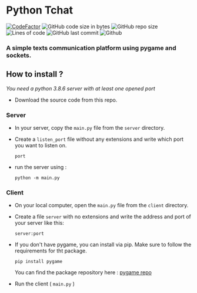 # Python Tchat

[![CodeFactor](https://www.codefactor.io/repository/github/sigmanificient/pytchat/badge)](https://www.codefactor.io/repository/github/sigmanificient/pytchat)
![GitHub code size in bytes](https://img.shields.io/github/languages/code-size/Sigmanificient/PyTchat)
![GitHub repo size](https://img.shields.io/github/repo-size/Sigmanificient/PyTchat)
![Lines of code](https://img.shields.io/tokei/lines/github/Sigmanificient/PyTchat)
![GitHub last commit](https://img.shields.io/github/last-commit/Sigmanificient/PyTchat)
![Github](https://shields.io/github/license/Sigmanificient/PyTchat)

### A simple texts communication platform using pygame and sockets.

## How to install ?
*You need a python 3.8.6 server with at least one opened port*

- Download the source code from this repo.

### Server
- In your server, copy the `main.py` file from the `server` directory.
- Create a `listen_port` file without any extensions and write which port you want to listen on.
  ```
  port
  ```
    
- run the server using :
  ```
  python -m main.py
  ```

### Client

- On your local computer, open the `main.py` file from the `client` directory.
- Create a file `server` with no extensions and write the address and port of your server like this:
    ```
    server:port
    ```

- If you don't have pygame, you can install via pip. Make sure to follow the requirements for tht package.
  ```
  pip install pygame
  ```
  You can find the package repository here : [pygame repo](https://github.com/pygame/pygame)

 - Run the client ( `main.py` )
